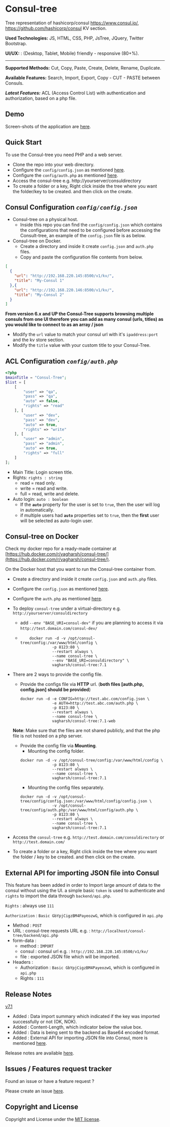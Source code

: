 # Consul-tree

Tree representation of hashicorp/consul https://www.consul.io/, https://github.com/hashicorp/consul KV section.

**Used Technologies:** JS, HTML, CSS, PHP, JsTree, JQuery, Twitter Bootstrap.

**UI/UX:** : (Desktop, Tablet, Mobile) friendly - responsive (80+%).

-----------------

**Supported Methods:** Cut, Copy, Paste, Create, Delete, Rename, Duplicate.

**Available Features:** Search, Import, Export, Copy - CUT - PASTE between Consuls.

***Latest Features:*** ACL (Access Control List) with authentication and authorization, based on a php file.

Demo
------
Screen-shots of the application are [here](demo.md).

Quick Start
-----------
To use the Consul-tree you need PHP and a web server.

- Clone the repo into your web directory.
- Configure the `config/config.json` as mentioned [here](#consul-configuration-configconfigjson).
- Configure the `config/auth.php` as mentioned [here](#acl-configuration-configauthphp).
- Access the consul-tree e.g. http://yourserver/consuldirectory
- To create a folder or a key, Right click inside the tree where you want the folder/key to be created. and then click on the create.

Consul Configuration *`config/config.json`*
----------------
- Consul-tree on a physical host.
    - Inside this repo you can find the `config/config.json` which contains the configurations that need to be configured before accessing the Consult-tree, an example of the `config.json` file is as below.
- Consul-tree on Docker.
    - Create a directory and inside it create `config.json` and `auth.php` files.
    - Copy and paste the configuration file contents from below.

```json
[
  {
    "url": "http://192.168.220.145:8500/v1/kv/",
    "title": "My-Consul 1"
  },{
    "url": "http://192.168.220.146:8500/v1/kv/",
    "title": "My-Consul 2"
  }
]
```
**From version 6.x and UP the Consul-Tree supports browsing multiple consuls from one UI therefore you can add as many consul (urls, titles) as you would like to connect to as an array / json**
- Modify the `url` value to match your consul url with it's `ipaddress:port` and the kv store section.
- Modify the `title` value with your custom title to your Consul-Tree.

ACL Configuration *`config/auth.php`*
------------------
```php
<?php
$mainTitle = "Consul-Tree";
$list = [
    [
        "user" => "qa",
        "pass" => "qa",
        "auto" => false,
        "rights" => "read"
    ], [
        "user" => "dev",
        "pass" => "dev",
        "auto" => true,
        "rights" => "write"
    ], [
        "user" => "admin",
        "pass" => "admin",
        "auto" => true,
        "rights" => "full"
    ]
];
```
- Main Title: Login screen title.
- Rights: `rights : string`
    - read = read only.
    - write = read and write.
    - full = read, write and delete.
- Auto login: `auto : boolean`
    - If the **`auto`** property for the user is set to `true`, then the user will log in automatically.
    - if multiple users had **`auto`** properties set to `true`, then the **first** user will be selected as auto-login user.

Consul-tree on Docker
-----------
Check my docker repo for a ready-made container at [https://hub.docker.com/r/vagharsh/consul-tree/](https://hub.docker.com/r/vagharsh/consul-tree/).

On the Docker host that you want to run the Consul-tree container from.
- Create a directory and inside it create `config.json` and `auth.php` files.
- Configure the `config.json` as mentioned [here](#consul-configuration-configconfigjson).
- Configure the `auth.php` as mentioned [here](#acl-configuration-configauthphp).
- To deploy `consul-tree` under a virtual-directory e.g. `http://yourserver/consuldirectory`
    - add `--env "BASE_URI=consul-dev"` if you are planning to access it via `http://test.domain.com/consul-dev/`
    - ```
          docker run -d -v /opt/consul-tree/config:/var/www/html/config \
                    -p 8123:80 \
                    --restart always \
                    --name consul-tree \
                    --env "BASE_URI=consuldirectory" \
                    vagharsh/consul-tree:7.1
      ```
- There are 2 ways to provide the config file.
    - Provide the configs file via **HTTP** url. (**both files [auth.php, config.json] should be provided**)
        ```
        docker run -d -e CONFIG=http://test.abc.com/config.json \
                      -e AUTH=http://test.abc.com/auth.php \
                      -p 8123:80 \
                      --restart always \
                      --name consul-tree \ 
                      vagharsh/consul-tree:7.1-web                    
        ```
    **Note**: Make sure that the files are not shared publicly, and that the php file is not hosted on a php server.

    - Provide the config file via **Mounting**. 
        - Mounting the config folder.
        ```
        docker run -d -v /opt/consul-tree/config:/var/www/html/config \
                      -p 8123:80 \
                      --restart always \
                      --name consul-tree \
                      vagharsh/consul-tree:7.1
        ```
        - Mounting the config files separately.
        ```
        docker run -d -v /opt/consul-tree/config/config.json:/var/www/html/config/config.json \
                      -v /opt/consul-tree/config/auth.php:/var/www/html/config/auth.php \
                      -p 8123:80 \
                      --restart always \
                      --name consul-tree \
                      vagharsh/consul-tree:7.1
        ```
- Access the `consul-tree` e.g. `http://test.domain.com/consuldirectory` or `http://test.domain.com/`
- To create a folder or a key, Right click inside the tree where you want the folder / key to be created. and then click on the create.

External API for importing JSON file into Consul
------------------
This feature has been added in order to Import large amount of data to the consul without using the UI.
a simple basic `token` is used to authenticate and `rights` to import the data through `backend/api.php`.

`Rights` : always use `111`

`Authorization` : `Basic GbYpjCigzBM4PayeozwG`, which is configured in `api.php`

  - Method : `POST`
  - URL : consul-tree requests URL e.g. : `http://localhost/consul-tree/backend/api.php`
  - form-data :
    - method : `IMPORT`
    - consul : consul url e.g. : `http://192.168.220.145:8500/v1/kv/`
    - file : exported JSON file which will be imported.
  - Headers : 
    - Authorization : `Basic GbYpjCigzBM4PayeozwG`, which is configured in `api.php`
    - Rights : `111`


Release Notes
---------
[v7.1]()
- Added : Data import summary which indicated if the key was imported successfully or not (OK, NOK).
- Added : Content-Length, which indicator below the value box.
- Added : Data is being sent to the backend as Base64 encoded format.
- Added : External API for importing JSON file into Consul, more is mentioned [here](#https://github.com/vagharsh/consul-tree/blob/dev-b3/README.md#external-api-for-importing-json-file-into-consul).
 
Release notes are available [here](release.md).

Issues / Features request tracker
-----------
Found an issue or have a feature request ?

Please create an issue [here](https://github.com/vagharsh/consul-tree/issues).

Copyright and License
---------------------
Copyright and License under the [MIT license](LICENSE).

